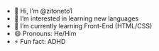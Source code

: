 - 👋 Hi, I’m @zitoneto1
- 👀 I’m interested in learning new languages
- 🌱 I’m currently learning Front-End (HTML/CSS)
- 😄 Pronouns: He/Him
- ⚡ Fun fact: ADHD

<!---
zitoneto1/zitoneto1 is a ✨ special ✨ repository because its `README.md` (this file) appears on your GitHub profile.
You can click the Preview link to take a look at your changes.
--->
